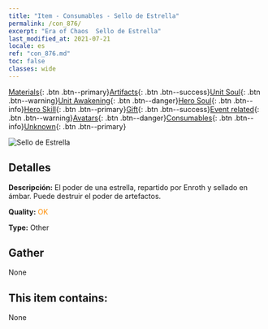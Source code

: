 ```yaml
---
title: "Item - Consumables - Sello de Estrella"
permalink: /con_876/
excerpt: "Era of Chaos  Sello de Estrella"
last_modified_at: 2021-07-21
locale: es
ref: "con_876.md"
toc: false
classes: wide
---
```

 [Materials](/ItemsES/){: .btn .btn--primary}[Artifacts](/ItemsES/Artifacts/){: .btn .btn--success}[Unit Soul](/ItemsES/UnitSoul/){: .btn .btn--warning}[Unit Awakening](/ItemsES/UnitAwakening/){: .btn .btn--danger}[Hero Soul](/ItemsES/HeroSoul/){: .btn .btn--info}[Hero Skill](/ItemsES/HeroSkill/){: .btn .btn--primary}[Gift](/ItemsES/Gift/){: .btn .btn--success}[Event related](/ItemsES/Events/){: .btn .btn--warning}[Avatars](/ItemsES/Avatars/){: .btn .btn--danger}[Consumables](/ItemsES/Consumables/){: .btn .btn--info}[Unknown](/ItemsES/Unknown/){: .btn .btn--primary}

 ![Sello de Estrella](/images/t/i_69.png)

## Detalles
 **Descripción:** El poder de una estrella, repartido por Enroth y sellado en ámbar. Puede destruir el poder de artefactos.

 **Quality:** <span style="color: #FF8C00">OK</span>

 **Type:** Other

## Gather

  None

## This item contains:

  None

